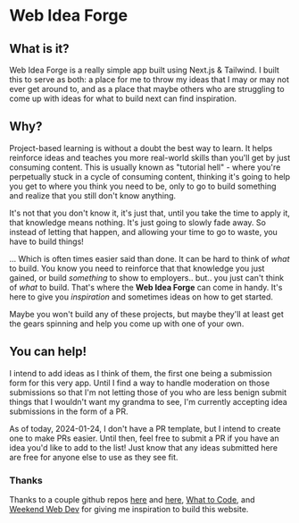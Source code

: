 # Web Idea Forge

## What is it?

Web Idea Forge is a really simple app built using Next.js & Tailwind. I built this to serve as both: a place for me to throw my ideas that I may or may not ever get around to, and as a place that maybe others who are struggling to come up with ideas for what to build next can find inspiration.

## Why?

Project-based learning is without a doubt the best way to learn. It helps reinforce ideas and teaches you more real-world skills than you'll get by just consuming content. This is usually known as "tutorial hell" - where you're perpetually stuck in a cycle of consuming content, thinking it's going to help you get to where you think you need to be, only to go to build something and realize that you still don't know anything.

It's not that you don't know it, it's just that, until you take the time to apply it, that knowledge means nothing. It's just going to slowly fade away. So instead of letting that happen, and allowing your time to go to waste, you have to build things!

... Which is often times easier said than done. It can be hard to think of _what_ to build. You know you need to reinforce that that knowledge you just gained, or build _something_ to show to employers.. but.. you just can't think of _what_ to build. That's where the **Web Idea Forge** can come in handy. It's here to give you _inspiration_ and sometimes ideas on how to get started.

Maybe you won't build any of these projects, but maybe they'll at least get the gears spinning and help you come up with one of your own.

## You can help!

I intend to add ideas as I think of them, the first one being a submission form for this very app. Until I find a way to handle moderation on those submissions so that I'm not letting those of you who are less benign submit things that I wouldn't want my grandma to see, I'm currently accepting idea submissions in the form of a PR.

As of today, 2024-01-24, I don't have a PR template, but I intend to create one to make PRs easier. Until then, feel free to submit a PR if you have an idea you'd like to add to the list! Just know that any ideas submitted here are free for anyone else to use as they see fit.

### Thanks

Thanks to a couple github repos [here](https://github.com/Divide-By-0/ideas-for-projects-people-would-use) and [here](https://github.com/joereynolds/what-to-code), [What to Code](https://what-to-code.com/), and [Weekend Web Dev](https://weekendwebdev.substack.com/) for giving me inspiration to build this website.
